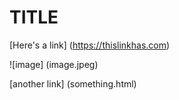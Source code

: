 # TITLE

 [Here's a link] (https://thislinkhas.com)

 ![image] (image.jpeg)

 [another link] (something.html)
